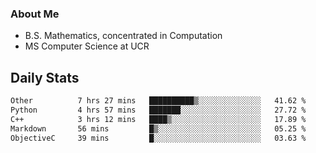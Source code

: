 ### About Me

- B.S. Mathematics, concentrated in Computation
- MS Computer Science at UCR


## Daily Stats

<!--START_SECTION:waka-->

```txt
Other          7 hrs 27 mins   ██████████▒░░░░░░░░░░░░░░   41.62 %
Python         4 hrs 57 mins   ███████░░░░░░░░░░░░░░░░░░   27.72 %
C++            3 hrs 12 mins   ████▒░░░░░░░░░░░░░░░░░░░░   17.89 %
Markdown       56 mins         █▒░░░░░░░░░░░░░░░░░░░░░░░   05.25 %
ObjectiveC     39 mins         █░░░░░░░░░░░░░░░░░░░░░░░░   03.63 %
```

<!--END_SECTION:waka-->
